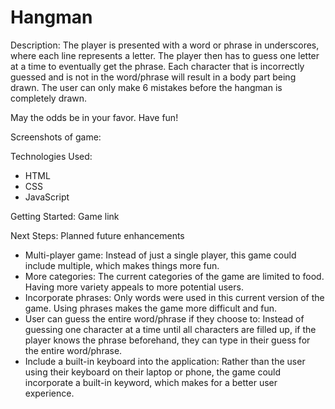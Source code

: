 # Hangman

Description: 
The player is presented with a word or phrase in underscores, where each line represents a letter. The player then has to guess one letter at a time to eventually get the phrase. Each character that is incorrectly guessed and is not in the word/phrase will result in a body part being drawn. The user can only make 6 mistakes before the hangman is completely drawn. 

May the odds be in your favor.
Have fun!


Screenshots of game:


Technologies Used:
- HTML
- CSS
- JavaScript


Getting Started: Game link


Next Steps: Planned future enhancements
- Multi-player game: Instead of just a single player, this game could include multiple, which makes things more fun.
- More categories: The current categories of the game are limited to food. Having more variety appeals to more potential users.
- Incorporate phrases: Only words were used in this current version of the game. Using phrases makes the game more difficult and fun.
- User can guess the entire word/phrase if they choose to: Instead of guessing one character at a time until all characters are filled up, if the player knows the phrase beforehand, they can type in their guess for the entire word/phrase. 
- Include a built-in keyboard into the application: Rather than the user using their keyboard on their laptop or phone, the game could incorporate a built-in keyword, which makes for a better user experience.



